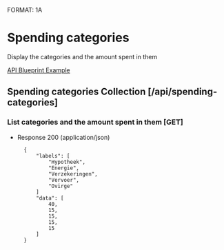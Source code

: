 FORMAT: 1A

# Spending categories

Display the categories and the amount spent in them

[API Blueprint Example](https://help.apiary.io/api_101/api_blueprint_tutorial/)

## Spending categories Collection [/api/spending-categories]

### List categories and the amount spent in them [GET]

+ Response 200 (application/json)

        {
            "labels": [
                "Hypotheek",
                "Energie",
                "Verzekeringen",
                "Vervoer",
                "Ovirge"
            ]
            "data": [
                40, 
                15, 
                15, 
                15, 
                15
            ]
        }
